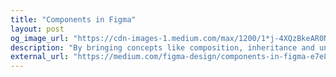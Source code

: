```yaml
---
title: "Components in Figma"
layout: post
og_image_url: "https://cdn-images-1.medium.com/max/1200/1*j-4XQzBkeAR0N2VcEtTU1A.gif"
description: "By bringing concepts like composition, inheritance and unlimited overrides from engineering to design, Components move Figma closer to a world where we are able to easily reason about design systems as we go about our day to day work."
external_url: "https://medium.com/figma-design/components-in-figma-e7e80fcf6fd2"
---
```

